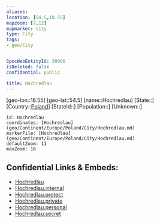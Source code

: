```yaml
---
aliases: 
location: [54.5,18.55]
mapzoom: [7,12] 
mapmarker: city 
type: City
tags:
- geo/City


SpocWebEntityId: 30966
isDeleted: false
confidential: public

title: Hochredlau
---
```

[geo-lon::18.55]
[geo-lat::54.5]
[name::Hochredlau]
[State::]
[Country::[Poland](geo/Continent/Europe/Poland.md)]
[StateId::]
[Population::]
[Unknown::]


```leaflet
id: Hochredlau
coordinates: [Hochredlau](geo/Continent/Europe/Poland/City/Hochredlau.md)
markerFile: [Hochredlau](geo/Continent/Europe/Poland/City/Hochredlau.md)
defaultZoom: 11 
maxZoom: 18
```


## Confidential Links & Embeds: 
- [Hochredlau](../../../../../../_public/geo/Continent/Europe/Poland/City/Hochredlau.md) 
- [Hochredlau.internal](../../../../../../_internal/geo/Continent/Europe/Poland/City/Hochredlau.internal.md) 
- [Hochredlau.protect](../../../../../../_protect/geo/Continent/Europe/Poland/City/Hochredlau.protect.md) 
- [Hochredlau.private](../../../../../../_private/geo/Continent/Europe/Poland/City/Hochredlau.private.md) 
- [Hochredlau.personal](../../../../../../_personal/geo/Continent/Europe/Poland/City/Hochredlau.personal.md) 
- [Hochredlau.secret](../../../../../../_secret/geo/Continent/Europe/Poland/City/Hochredlau.secret.md) 
